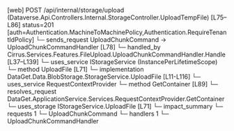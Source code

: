 [web] POST /api/internal/storage/upload  (Dataverse.Api.Controllers.Internal.StorageController.UploadTempFile)  [L75–L86] status=201 [auth=Authentication.MachineToMachinePolicy,Authentication.RequireTenantIdPolicy]
  └─ sends_request UploadChunkCommand -> UploadChunkCommandHandler [L78]
    └─ handled_by Cirrus.Services.Features.FileUpload.UploadChunkCommandHandler.Handle [L37–L139]
      └─ uses_service IStorageService (InstancePerLifetimeScope)
        └─ method UploadFile [L71]
          └─ implementation DataGet.Data.BlobStorage.StorageService.UploadFile [L11-L116]
            └─ uses_service RequestContextProvider
              └─ method GetContainer [L89]
                └─ resolves_request DataGet.ApplicationService.Services.RequestContextProvider.GetContainer
      └─ uses_storage IStorageService.UploadFile [L71]
  └─ impact_summary
    └─ requests 1
      └─ UploadChunkCommand
    └─ handlers 1
      └─ UploadChunkCommandHandler

